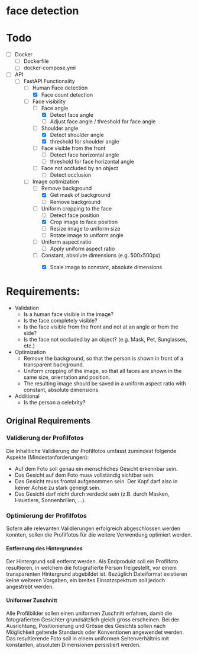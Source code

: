 # face detection

# Todo

- [ ] Docker
  - [ ] Dockerfile
  - [ ] docker-compose.yml
- [ ] API
  - [ ] FastAPI Functionality
    - [ ] Human Face detection
      - [x] Face count detection
    - [ ] Face visibility
      - [ ] Face angle
        - [x] Detect face angle
        - [ ] Adjust face angle / threshold for face angle
      - [ ] Shoulder angle
        - [x] Detect shoulder angle
        - [x] threshold for shoulder angle
      - [ ] Face visible from the front
        - [ ] Detect face horizontal angle
        - [ ] threshold for face horizontal angle
      - [ ] Face not occluded by an object
        - [ ] Detect occlusion
    - [ ] Image optimization
      - [ ] Remove background
        - [x] Get mask of background
        - [ ] Remove background
      - [ ] Uniform cropping to the face
        - [ ] Detect face position
        - [x] Crop image to face position
        - [ ] Resize image to uniform size
        - [ ] Rotate image to uniform angle
      - [ ] Uniform aspect ratio
        - [ ] Apply uniform aspect ratio
      - [ ] Constant, absolute dimensions (e.g. 500x500px)
        - [x] Scale image to constant, absolute dimensions


# Requirements:

- Validation
  - Is a human face visible in the image?
  - Is the face completely visible?
  - Is the face visible from the front and not at an angle or from the side?
  - Is the face not occluded by an object? (e.g. Mask, Pet, Sunglasses, etc.)
- Optimization
  - Remove the background, so that the person is shown in front of a transparent background.
  - Uniform cropping of the image, so that all faces are shown in the same size, orientation and position.
  - The resulting image should be saved in a uniform aspect ratio with constant, absolute dimensions.
- Additional
  - Is the person a celebrity?

## Original Requirements


### Validierung der Profilfotos

Die Inhaltliche Validierung der Profilfotos umfasst zumindest folgende Aspekte (Mindestanforderungen):

- Auf dem Foto soll genau ein menschliches Gesicht erkennbar sein.
- Das Gesicht auf dem Foto muss vollständig sichtbar sein.
- Das Gesicht muss frontal aufgenommen sein. Der Kopf darf also in keiner Achse zu stark geneigt sein.
- Das Gesicht darf nicht durch verdeckt sein (z.B. durch Masken, Haustiere, Sonnenbrillen, ...).

### Optimierung der Profilfotos

Sofern alle relevanten Validierungen erfolgreich abgeschlossen werden konnten, sollen die Profilfotos für die weitere Verwendung optimiert werden.

#### Entfernung des Hintergrundes

Der Hintergrund soll entfernt werden. Als Endprodukt soll ein Profilfoto resultieren, in welchem die fotografierte Person freigestellt, vor einem transparenten Hintergrund abgebildet ist. Bezüglich Dateiformat existieren keine weiteren Vorgaben, ein breites Einsatzspektrum soll jedoch angestrebt werden.

#### Uniformer Zuschnitt

Alle Profilbilder sollen einen uniformen Zuschnitt erfahren, damit die fotografierten Gesichter grundsätzlich gleich gross erscheinen. Bei der Ausrichtung, Positionierung und Grösse des Gesichts sollen nach Möglichkeit geltende Standards oder Konventionen angewendet werden. Das resultierende Foto soll in einem uniformen Seitenverhältnis mit konstanten, absoluten Dimensionen persistiert werden.
